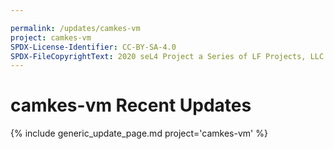 ```yaml
---

permalink: /updates/camkes-vm
project: camkes-vm
SPDX-License-Identifier: CC-BY-SA-4.0
SPDX-FileCopyrightText: 2020 seL4 Project a Series of LF Projects, LLC.
---
```

# camkes-vm Recent Updates

{% include generic_update_page.md project='camkes-vm' %}
